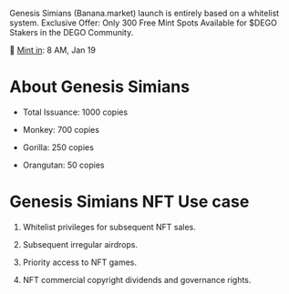 Genesis Simians (Banana.market) launch is entirely based on a whitelist system. Exclusive Offer: Only 300 Free Mint Spots Available for $DEGO Stakers in the DEGO Community.

🍌 [Mint in](https://banana.market/): 8 AM, Jan 19


# About Genesis Simians

- Total Issuance: 1000 copies

- Monkey: 700 copies

- Gorilla: 250 copies

- Orangutan: 50 copies

# Genesis Simians NFT Use case

1. Whitelist privileges for subsequent NFT sales.

2. Subsequent irregular airdrops.

3. Priority access to NFT games.

4. NFT commercial copyright dividends and governance rights.